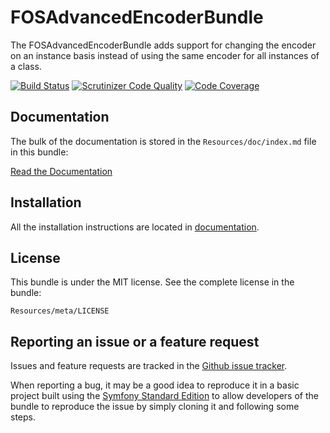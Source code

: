 FOSAdvancedEncoderBundle
========================

The FOSAdvancedEncoderBundle adds support for changing the encoder on an
instance basis instead of using the same encoder for all instances of a class.

[![Build Status](https://secure.travis-ci.org/FriendsOfSymfony/FOSAdvancedEncoderBundle.png?branch=master)](http://travis-ci.org/FriendsOfSymfony/FOSAdvancedEncoderBundle)
[![Scrutinizer Code Quality](https://scrutinizer-ci.com/g/FriendsOfSymfony/FOSAdvancedEncoderBundle/badges/quality-score.png?s=dccf1912b87c5739d73100a09997fcf3204f551b)](https://scrutinizer-ci.com/g/FriendsOfSymfony/FOSAdvancedEncoderBundle/)
[![Code Coverage](https://scrutinizer-ci.com/g/FriendsOfSymfony/FOSAdvancedEncoderBundle/badges/coverage.png?s=27e29c5ea428937a7527343676ccc304281b049f)](https://scrutinizer-ci.com/g/FriendsOfSymfony/FOSAdvancedEncoderBundle/)

Documentation
-------------

The bulk of the documentation is stored in the `Resources/doc/index.md`
file in this bundle:

[Read the Documentation](https://github.com/friendsofsymfony/FOSAdvancedEncoderBundle/blob/master/Resources/doc/index.md)

Installation
------------

All the installation instructions are located in [documentation](https://github.com/friendsofsymfony/FOSAdvancedEncoderBundle/blob/master/Resources/doc/index.md).

License
-------

This bundle is under the MIT license. See the complete license in the bundle:

    Resources/meta/LICENSE

Reporting an issue or a feature request
---------------------------------------

Issues and feature requests are tracked in the [Github issue tracker](https://github.com/friendsofsymfony/FOSAdvancedEncoderBundle/issues).

When reporting a bug, it may be a good idea to reproduce it in a basic project
built using the [Symfony Standard Edition](https://github.com/symfony/symfony-standard)
to allow developers of the bundle to reproduce the issue by simply cloning it
and following some steps.
